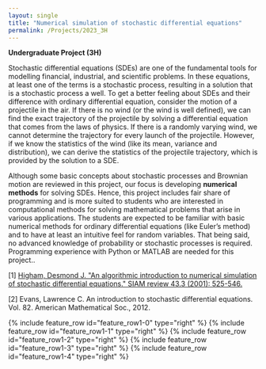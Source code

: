 ```yaml
---
layout: single
title: "Numerical simulation of stochastic differential equations"
permalink: /Projects/2023_3H
---
```


**Undergraduate Project (3H)** 

Stochastic differential equations (SDEs) are one of the fundamental tools for modelling financial, industrial, and scientific problems. In these equations, at least one of the terms is a stochastic process, resulting in a solution that is a stochastic process a well. To get a better feeling about SDEs and their difference with ordinary differential equation, consider the motion of a projectile in the air. If there is no wind (or the wind is well defined), we can find the exact trajectory of the projectile by solving a differential equation that comes from the laws of physics. If there is a randomly varying wind, we cannot determine the trajectory for every launch of the projectile. However, if we know the statistics of the wind (like its mean, variance and distribution), we can derive the statistics of the projectile trajectory, which is provided by the solution to a SDE. 

Although some basic concepts about stochastic processes and Brownian motion are reviewed in this project, our focus is developing **numerical methods** for solving SDEs. Hence, this project includes fair share of programming and is more suited to students who are interested in computational methods for solving mathematical problems that arise in various applications. The students are expected to be familiar with basic numerical methods for ordinary differential equations (like Euler’s method) and to have at least an intuitive feel for random variables. That being said, no advanced knowledge of probability or stochastic processes is required. Programming experience with Python or MATLAB are needed for this project..

[1] [Higham, Desmond J. "An algorithmic introduction to numerical simulation of stochastic differential equations." SIAM review 43.3 (2001): 525-546.](https://epubs.siam.org/doi/pdf/10.1137/S0036144500378302)

[2] Evans, Lawrence C. An introduction to stochastic differential equations. Vol. 82. American Mathematical Soc., 2012.


{% include feature_row id="feature_row1-0" type="right" %}
{% include feature_row id="feature_row1-1" type="right" %}
{% include feature_row id="feature_row1-2" type="right" %}
{% include feature_row id="feature_row1-3" type="right" %}
{% include feature_row id="feature_row1-4" type="right" %}

